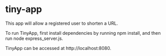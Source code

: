 # tiny-app

This app will allow a registered user to shorten a URL.

To run TinyApp, first install dependencies by running npm install, and then run node express_server.js.

TinyApp can be accessed at http://localhost:8080.
